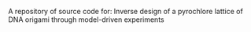 A repository of source code for: Inverse design of a pyrochlore lattice of DNA origami through model-driven experiments
